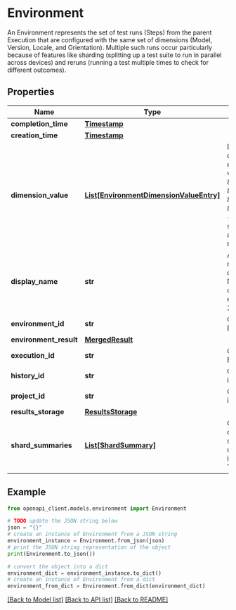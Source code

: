 # Environment

An Environment represents the set of test runs (Steps) from the parent Execution that are configured with the same set of dimensions (Model, Version, Locale, and Orientation). Multiple such runs occur particularly because of features like sharding (splitting up a test suite to run in parallel across devices) and reruns (running a test multiple times to check for different outcomes).

## Properties

Name | Type | Description | Notes
------------ | ------------- | ------------- | -------------
**completion_time** | [**Timestamp**](Timestamp.md) |  | [optional] 
**creation_time** | [**Timestamp**](Timestamp.md) |  | [optional] 
**dimension_value** | [**List[EnvironmentDimensionValueEntry]**](EnvironmentDimensionValueEntry.md) | Dimension values describing the environment. Dimension values always consist of \&quot;Model\&quot;, \&quot;Version\&quot;, \&quot;Locale\&quot;, and \&quot;Orientation\&quot;. - In response: always set - In create request: always set - In update request: never set | [optional] 
**display_name** | **str** | A short human-readable name to display in the UI. Maximum of 100 characters. For example: Nexus 5, API 27. | [optional] 
**environment_id** | **str** | Output only. An Environment id. | [optional] 
**environment_result** | [**MergedResult**](MergedResult.md) |  | [optional] 
**execution_id** | **str** | Output only. An Execution id. | [optional] 
**history_id** | **str** | Output only. A History id. | [optional] 
**project_id** | **str** | Output only. A Project id. | [optional] 
**results_storage** | [**ResultsStorage**](ResultsStorage.md) |  | [optional] 
**shard_summaries** | [**List[ShardSummary]**](ShardSummary.md) | Output only. Summaries of shards. Only one shard will present unless sharding feature is enabled in TestExecutionService. | [optional] 

## Example

```python
from openapi_client.models.environment import Environment

# TODO update the JSON string below
json = "{}"
# create an instance of Environment from a JSON string
environment_instance = Environment.from_json(json)
# print the JSON string representation of the object
print(Environment.to_json())

# convert the object into a dict
environment_dict = environment_instance.to_dict()
# create an instance of Environment from a dict
environment_from_dict = Environment.from_dict(environment_dict)
```
[[Back to Model list]](../README.md#documentation-for-models) [[Back to API list]](../README.md#documentation-for-api-endpoints) [[Back to README]](../README.md)


